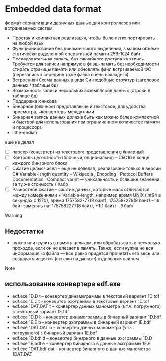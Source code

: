 # Embedded data format
формат сериализации двоичных данных для контроллеров или встраиваемых систем.
* Простая и компактная реализация, чтобы было легко портировать на любой язык
* Функционирование без динамического выделения, в малом объёме статически выделенной оперативной памяти 256-1024 байт
* Последовательная запись, без случайного доступа на запись. Требуется для записи напрямую в флэш-память без необходимости стирать страницы памяти или обновлять файл встраиваемой ФС (перезапись в середине тоже файла очень накладная).
* Встроенная Схема данных в виде Си-подобные структур (заголовок данных / таблицы бд)
* Возможность записи нескольких экземпляров данных (строки в таблице бд)
* Поддержка юникода
* Бинарное (блочное) представление и текстовое, для удобства просмотра, +конвертеры между ними
* Бинарная запись данных должна быть как можно более компактной и быстрой для использования при ограниченном количестве памяти и процессора
* little-endian

ещё не делал
- [ ] парсер (конвертер) из текстового представления в бинарный
- [ ] Контроль целостности (блочный, опционально) – CRC16 в конце каждого бинарного блока
- [ ] Сжатие целых чисел – ещё не доделал, реализовано только в версии C#
Variable-length quantity - Wikipedia ,  Encoding | Protocol Buffers Documentation , Compact varint — уникальность и большие значения за ту же стоимость / Хабр
- [ ] Разностное сжатие – сжатие данных, которые мало отличаются между измерениями + Variable-length, например время UNIX (int64 в секундах c 1970), время 1757582277(8 байт), 1757582278(8 байт) – 16 байт заменять на: 1757582277(8 байт), +1(1 байт) – 9 байт

> [!WARNING]
> ## Недостатки
> * нужно или грузить в память целиком, или обрабатывать в несколько проходов, если он не влезает в память. Также, если нужна не вся информация из файла — все равно придется прочитать его весь или создавать индексы (ссылки на данные) отдельным файлом

> [!NOTE]
> ## использование конвертера edf.exe
> * edf.exe 1D.D t – конвертер динамограммы в текстовый вариант 1D.tdf
> * edf.exe 1E.E t – конвертер эхограммы в текстовый вариант 1E.tdf
> * edf.exe 1DAT.DAT t – конвертер данных манометра (в т.ч. погружного) в текстовый вариант 1E.tdf
> * edf.exe 1D.D b – конвертер динамограммы в бинарный вариант 1D.bdf
> * edf.exe 1E.E b – конвертер эхограммы в бинарный вариант 1E.bdf
> * edf.exe 1DAT.DAT b – конвертер данных манометра (в т.ч. погружного) в бинарный вариант 1E.bdf
> * edf.exe 1D.bdf d – конвертер бинарного в данные эхограммы 1D.D
> * edf.exe 1E.bdf e – конвертер бинарного в данные эхограммы 1E.E
> * edf.exe 1DAT.bdf dat – конвертер бинарного в данные манометра 1DAT.DAT


